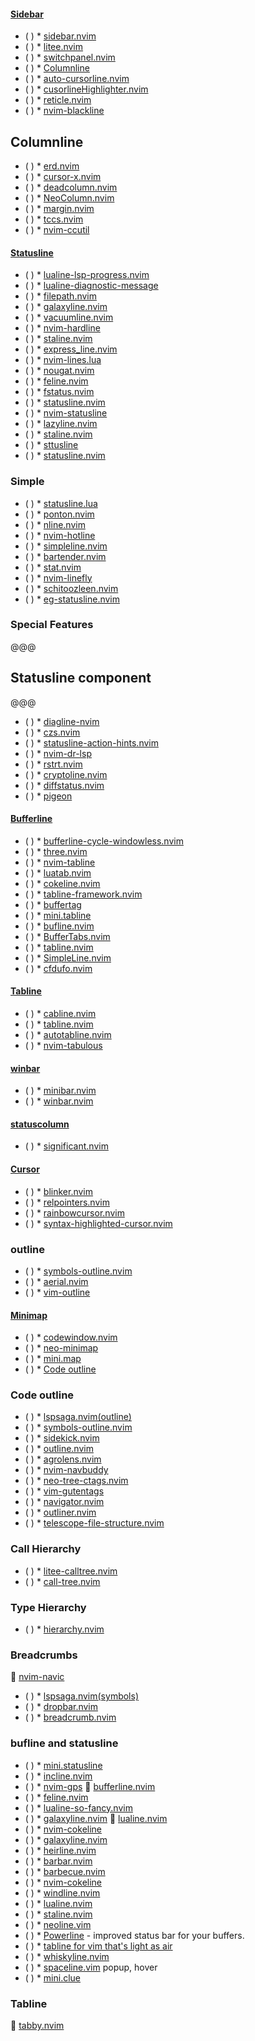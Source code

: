 #### [Sidebar](https://yutkat.github.io/my-neovim-pluginlist/#sidebar)
* ( )
            * [sidebar.nvim](https://github.com/GustavoKatel/sidebar.nvim)
* ( )
            * [litee.nvim](https://github.com/ldelossa/litee.nvim)
* ( )
            * [switchpanel.nvim](https://github.com/arakkkkk/switchpanel.nvim)
* ( )
            * [ Columnline](https://yutkat.github.io/my-neovim-pluginlist/#cursorline--columnline)
* ( )
            * [auto-cursorline.nvim](https://github.com/delphinus/auto-cursorline.nvim)
* ( )
            * [cusorlineHighlighter.nvim](https://github.com/ds1sqe/cusorlineHighlighter.nvim)
* ( )
            * [reticle.nvim](https://github.com/tummetott/reticle.nvim)
* ( )
            * [nvim-blackline](https://github.com/kellywashere/nvim-blackline)
## Columnline
* ( )
            * [erd.nvim](https://github.com/xiashuangxi/erd.nvim)
* ( )
            * [cursor-x.nvim](https://github.com/b4b4r07/cursor-x.nvim)
* ( )
            * [deadcolumn.nvim](https://github.com/Bekaboo/deadcolumn.nvim)
* ( )
            * [NeoColumn.nvim](https://github.com/ecthelionvi/NeoColumn.nvim)
* ( )
            * [margin.nvim](https://github.com/miklu612/margin.nvim)
* ( )
            * [tccs.nvim](https://github.com/tiyn/tccs.nvim)
* ( )
            * [nvim-ccutil](https://github.com/MaggieLostKeys/nvim-ccutil)
#### [Statusline](https://yutkat.github.io/my-neovim-pluginlist/#statusline)
* ( )
            * [lualine-lsp-progress.nvim](https://github.com/WhoIsSethDaniel/lualine-lsp-progress.nvim)
* ( )
            * [lualine-diagnostic-message](https://github.com/Isrothy/lualine-diagnostic-message)
* ( )
            * [filepath.nvim](https://github.com/kevmuko/filepath.nvim)
* ( )
            * [galaxyline.nvim](https://github.com/NTBBloodbath/galaxyline.nvim)
* ( )
            * [vacuumline.nvim](https://github.com/konapun/vacuumline.nvim)
* ( )
            * [nvim-hardline](https://github.com/ojroques/nvim-hardline)
* ( )
            * [staline.nvim](https://github.com/tamton-aquib/staline.nvim)
* ( )
            * [express_line.nvim](https://github.com/tjdevries/express_line.nvim)
* ( )
            * [nvim-lines.lua](https://github.com/yaocccc/nvim-lines.lua)
* ( )
            * [nougat.nvim](https://github.com/MunifTanjim/nougat.nvim)
* ( )
            * [feline.nvim](https://github.com/freddiehaddad/feline.nvim)
* ( )
            * [fstatus.nvim](https://github.com/gaoDean/fstatus.nvim)
* ( )
            * [statusline.nvim](https://github.com/aghriss/statusline.nvim)
* ( )
            * [nvim-statusline](https://github.com/SingularisArt/nvim-statusline)
* ( )
            * [lazyline.nvim](https://github.com/willothy/lazyline.nvim)
* ( )
            * [staline.nvim](https://github.com/2lambda123/staline.nvim)
* ( )
            * [sttusline](https://github.com/sontungexpt/sttusline)
* ( )
            * [statusline.nvim](https://github.com/nvim-jo/statusline.nvim)
### Simple
* ( )
            * [statusline.lua](https://github.com/beauwilliams/statusline.lua)
* ( )
            * [ponton.nvim](https://github.com/doums/ponton.nvim)
* ( )
            * [nline.nvim](https://github.com/amirrezaask/nline.nvim)
* ( )
            * [nvim-hotline](https://github.com/RRethy/nvim-hotline)
* ( )
            * [simpleline.nvim](https://github.com/hn275/simpleline.nvim)
* ( )
            * [bartender.nvim](https://github.com/austinliuigi/bartender.nvim)
* ( )
            * [stat.nvim](https://github.com/leath-dub/stat.nvim)
* ( )
            * [nvim-linefly](https://github.com/bluz71/nvim-linefly)
* ( )
            * [schitoozleen.nvim](https://github.com/juiceDeLemon/schitoozleen.nvim)
* ( )
            * [eg-statusline.nvim](https://github.com/Ernest1338/eg-statusline.nvim)
### Special Features
@@@
## Statusline component
@@@
* ( )
            * [diagline-nvim](https://github.com/erhickey/diagline-nvim)
* ( )
            * [czs.nvim](https://github.com/oncomouse/czs.nvim)
* ( )
            * [statusline-action-hints.nvim](https://github.com/roobert/statusline-action-hints.nvim)
* ( )
            * [nvim-dr-lsp](https://github.com/chrisgrieser/nvim-dr-lsp)
* ( )
            * [rstrt.nvim](https://github.com/FilipHarald/rstrt.nvim)
* ( )
            * [cryptoline.nvim](https://github.com/daedlock/cryptoline.nvim)
* ( )
            * [diffstatus.nvim](https://github.com/nathom/diffstatus.nvim)
* ( )
            * [pigeon](https://github.com/Pheon-Dev/pigeon)
#### [Bufferline](https://yutkat.github.io/my-neovim-pluginlist/#bufferline)
* ( )
            * [bufferline-cycle-windowless.nvim](https://github.com/roobert/bufferline-cycle-windowless.nvim)
* ( )
            * [three.nvim](https://github.com/stevearc/three.nvim)
* ( )
            * [nvim-tabline](https://github.com/crispgm/nvim-tabline)
* ( )
            * [luatab.nvim](https://github.com/alvarosevilla95/luatab.nvim)
* ( )
            * [cokeline.nvim](https://github.com/noib3/cokeline.nvim)
* ( )
            * [tabline-framework.nvim](https://github.com/rafcamlet/tabline-framework.nvim)
* ( )
            * [buffertag](https://github.com/ldelossa/buffertag)
* ( )
            * [mini.tabline](https://github.com/echasnovski/mini.tabline)
* ( )
            * [bufline.nvim](https://github.com/fzdwx/bufline.nvim)
* ( )
            * [BufferTabs.nvim](https://github.com/tomiis4/BufferTabs.nvim)
* ( )
            * [tabline.nvim](https://github.com/mg979/tabline.nvim)
* ( )
            * [SimpleLine.nvim](https://github.com/Kicamon/SimpleLine.nvim)
* ( )
            * [cfdufo.nvim](https://github.com/paradoxskin/cfdufo.nvim)
#### [Tabline](https://yutkat.github.io/my-neovim-pluginlist/#tabline)
* ( )
            * [cabline.nvim](https://github.com/andrewjwaggoner/cabline.nvim)
* ( )
            * [tabline.nvim](https://github.com/lpoto/tabline.nvim)
* ( )
            * [autotabline.nvim](https://github.com/mgnsk/autotabline.nvim)
* ( )
            * [nvim-tabulous](https://github.com/jryom/nvim-tabulous)
#### [winbar](https://yutkat.github.io/my-neovim-pluginlist/#winbar)
* ( )
            * [minibar.nvim](https://github.com/aktersnurra/minibar.nvim)
* ( )
            * [winbar.nvim](https://github.com/Alighorab/winbar.nvim)
#### [statuscolumn](https://yutkat.github.io/my-neovim-pluginlist/#statuscolumn)
* ( )
            * [significant.nvim](https://github.com/ElPiloto/significant.nvim)
#### [Cursor](https://yutkat.github.io/my-neovim-pluginlist/#cursor)
* ( )
            * [blinker.nvim](https://github.com/Grazfather/blinker.nvim)
* ( )
            * [relpointers.nvim](https://github.com/scheisa/relpointers.nvim)
* ( )
            * [rainbowcursor.nvim](https://github.com/abcdefg233/rainbowcursor.nvim)
* ( )
            * [syntax-highlighted-cursor.nvim](https://github.com/ukyouz/syntax-highlighted-cursor.nvim)
 ### outline
* ( )
            * [symbols-outline.nvim](https://github.com/simrat39/symbols-outline.nvim)
* ( )
            * [aerial.nvim](https://github.com/stevearc/aerial.nvim)
* ( )
            * [vim-outline](https://github.com/ubaldot/vim-outline) 
#### [Minimap](https://yutkat.github.io/my-neovim-pluginlist/#minimap)
* ( )
            * [codewindow.nvim](https://github.com/gorbit99/codewindow.nvim)
* ( )
            * [neo-minimap](https://github.com/ziontee113/neo-minimap)
* ( )
            * [mini.map](https://github.com/echasnovski/mini.map)
* ( )
            * [Code outline](https://yutkat.github.io/my-neovim-pluginlist/#code-outline)
### Code outline
* ( )
            * [lspsaga.nvim(outline)](https://github.com/nvimdev/lspsaga.nvim)
* ( )
            * [symbols-outline.nvim](https://github.com/hedyhli/symbols-outline.nvim)
* ( )
            * [sidekick.nvim](https://github.com/ElPiloto/sidekick.nvim)
* ( )
            * [outline.nvim](https://github.com/sencer/outline.nvim)
* ( )
            * [agrolens.nvim](https://github.com/desdic/agrolens.nvim)
* ( )
            * [nvim-navbuddy](https://github.com/SmiteshP/nvim-navbuddy)
* ( )
            * [neo-tree-ctags.nvim](https://github.com/d00h/neo-tree-ctags.nvim)
* ( )
            * [vim-gutentags](https://github.com/ludovicchabant/vim-gutentags)
* ( )
            * [navigator.nvim](https://github.com/dawsers/navigator.nvim)
* ( )
            * [outliner.nvim](https://github.com/MikkelvtK/outliner.nvim)
* ( )
            * [telescope-file-structure.nvim](https://github.com/ivanjermakov/telescope-file-structure.nvim)
### Call Hierarchy
* ( )
            * [litee-calltree.nvim](https://github.com/ldelossa/litee-calltree.nvim)
* ( )
            * [call-tree.nvim](https://github.com/prasy-loyola/call-tree.nvim)
### Type Hierarchy
* ( )
            * [hierarchy.nvim](https://github.com/Slyces/hierarchy.nvim)
### Breadcrumbs
 [nvim-navic](https://github.com/SmiteshP/nvim-navic)
* ( )
            * [lspsaga.nvim(symbols)](https://github.com/nvimdev/lspsaga.nvim)
* ( )
            * [dropbar.nvim](https://github.com/Bekaboo/dropbar.nvim)
* ( )
            * [breadcrumb.nvim](https://github.com/loctvl842/breadcrumb.nvim)

### bufline and statusline
* ( )
            * [mini.statusline](https://github.com/echasnovski/mini.statusline)
* ( )
            * [incline.nvim](https://github.com/b0o/incline.nvim)
* ( )
            * [nvim-gps](https://github.com/SmiteshP/nvim-gps)
 [bufferline.nvim](https://github.com/akinsho/bufferline.nvim)
* ( )
            * [feline.nvim](https://github.com/famiu/feline.nvim)
* ( )
            * [lualine-so-fancy.nvim](https://github.com/meuter/lualine-so-fancy.nvim)
* ( )
            * [galaxyline.nvim](https://github.com/ecosse3/galaxyline.nvim)
 [lualine.nvim](https://github.com/nvim-lualine/lualine.nvim)
* ( )
            * [nvim-cokeline](https://github.com/noib3/nvim-cokeline)
* ( )
            * [galaxyline.nvim](https://github.com/nvimdev/galaxyline.nvim)
* ( )
            * [heirline.nvim](https://github.com/rebelot/heirline.nvim)
* ( )
            * [barbar.nvim](https://github.com/romgrk/barbar.nvim)
* ( )
            * [barbecue.nvim](https://github.com/utilyre/barbecue.nvim)
* ( )
            * [nvim-cokeline](https://github.com/willothy/nvim-cokeline)
* ( )
            * [windline.nvim](https://github.com/windwp/windline.nvim)
* ( )
            * [lualine.nvim ](https://github.com/nvim-lualine/lualine.nvim )
* ( )
            * [staline.nvim ](https://github.com/tamton-aquib/staline.nvim )
* ( )
            * [neoline.vim](https://github.com/adelarsq/neoline.vim) 
* ( )
            * [Powerline](https://github.com/Lokaltog/powerline) - improved status bar for your buffers.
* ( )
            * [tabline for vim that's light as air](https://github.com/vim-airline/vim-airline)
* ( )
            * [whiskyline.nvim](https://github.com/nvimdev/whiskyline.nvim)
* ( )
            * [spaceline.vim](https://github.com/nvimdev/spaceline.vim)
popup, hover
* ( )
            * [mini.clue](https://github.com/echasnovski/mini.clue)

### Tabline
 [tabby.nvim](https://github.com/nanozuki/tabby.nvim)

